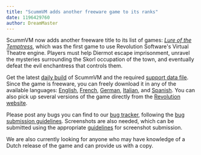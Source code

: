 ```yaml
---
title: "ScummVM adds another freeware game to its ranks"
date: 1196429760
author: DreamMaster
---
```


ScummVM now adds another freeware title to its list of games: [*Lure of the Temptress*](http://wiki.scummvm.org/index.php/Lure_of_the_Temptress), which was the first game to use Revolution Software's Virtual Theatre engine. Players must help Diermot escape imprisonment, unravel the mysteries surrounding the Skorl occupation of the town, and eventually defeat the evil enchantress that controls them.

Get the latest [daily build](/downloads/#daily) of ScummVM and the required [support data file](https://github.com/scummvm/scummvm/raw/master/dists/engine-data/lure.dat). Since the game is freeware, you can freely download it in any of the available languages: [English](/frs/extras/Lure%20of%20the%20Temptress/lure-1.0.zip), [French](/frs/extras/Lure%20of%20the%20Temptress/lure-fr-1.0.zip), [German](/frs/extras/Lure%20of%20the%20Temptress/lure-de-1.0.zip), [Italian](/frs/extras/Lure%20of%20the%20Temptress/lure-it-1.0.zip), and [Spanish](/frs/extras/Lure%20of%20the%20Temptress/lure-es-1.0.zip). You can also pick up several versions of the game directly from the [Revolution website](http://www.revolution.co.uk/_display.php?id=10).

Please post any bugs you can find to our [bug tracker](http://bugs.scummvm.org/), following the [bug submission guidelines](/faq/#question.report-bugs). Screenshots are also needed, which can be submitted using the appropriate [guidelines](http://wiki.scummvm.org/index.php/Screenshots) for screenshot submission.

We are also currently looking for anyone who may have knowledge of a Dutch release of the game and can provide us with a copy.

